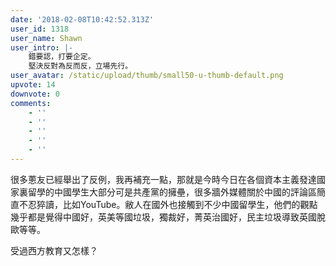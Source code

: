 ```yaml
---
date: '2018-02-08T10:42:52.313Z'
user_id: 1318
user_name: Shawn
user_intro: |-
    錯要認，打要企定。
    堅決反對為反而反，立場先行。
user_avatar: /static/upload/thumb/small50-u-thumb-default.png
upvote: 14
downvote: 0
comments:
    - ''
    - ''
    - ''
    - ''
    - ''
---
```


很多蔥友已經舉出了反例，我再補充一點，那就是今時今日在各個資本主義發達國家裏留學的中國學生大部分可是共產黨的擁壘，很多牆外媒體關於中國的評論區簡直不忍猝讀，比如YouTube。敝人在國外也接觸到不少中國留學生，他們的觀點幾乎都是覺得中國好，英美等國垃圾，獨裁好，菁英治國好，民主垃圾導致英國脫歐等等。

受過西方教育又怎樣？
